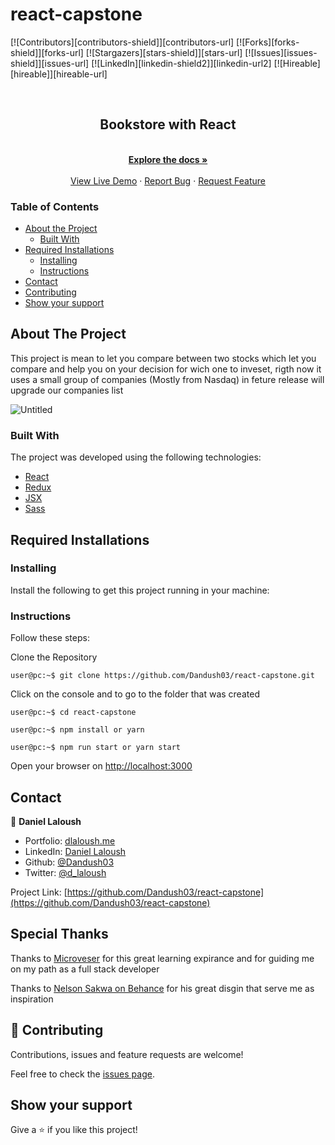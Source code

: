 # react-capstone
[![Contributors][contributors-shield]][contributors-url]
[![Forks][forks-shield]][forks-url]
[![Stargazers][stars-shield]][stars-url]
[![Issues][issues-shield]][issues-url]
[![LinkedIn][linkedin-shield2]][linkedin-url2]
[![Hireable][hireable]][hireable-url]

<!-- PROJECT LOGO -->
<br />
<p align="center">
 <h2 align="center"> Bookstore with React </h2>

  <p align="center">
    <br />
    <a href="https://github.com/Dandush03/react-capstone"><strong>Explore the docs »</strong></a>
    <br />
    <br />
    <a href="https://dl-stocks.herokuapp.com/">View Live Demo</a>
    ·
    <a href="https://github.com/Dandush03/react-capstone/issues">Report Bug</a>
    ·
    <a href="https://github.com/Dandush03/react-capstone/issues">Request Feature</a>
  </p>

</p>

### Table of Contents
* [About the Project](#about-the-project)
  * [Built With](#built-with)
* [Required Installations](#Required-Installations)
  * [Installing](#Installing)
  * [Instructions](#Instructions)
* [Contact](#contact)
* [Contributing](#Contributing)
* [Show your support](#Show-your-support)

## About The Project

This project is mean to let you compare between two stocks which let you compare and help you on your decision for wich one to inveset, rigth now it uses a small group of companies (Mostly from Nasdaq) in feture release will upgrade our companies list

![Untitled](https://user-images.githubusercontent.com/51087936/83792038-86681880-a668-11ea-9372-067799b067b7.png)

### Built With
The project was developed using the following technologies:
- [React](https://es.reactjs.org/)
- [Redux](https://redux.js.org/)
- [JSX](https://reactjs.org/docs/introducing-jsx.html)
- [Sass](https://sass-lang.com/)

## Required Installations

### Installing

<p>Install the following to get this project running in your machine:</p>

### Instructions

<p>Follow these steps:</p>

Clone the Repository

```Shell
user@pc:~$ git clone https://github.com/Dandush03/react-capstone.git
```

Click on the console and to go to the folder that was created

```Shell
user@pc:~$ cd react-capstone
```

```
user@pc:~$ npm install or yarn
```

```
user@pc:~$ npm run start or yarn start
```

Open your browser on [http://localhost:3000](http://localhost:3000)

## Contact

👤 **Daniel Laloush**
 - Portfolio: [dlaloush.me](https://dlaloush.me) 
 - LinkedIn: [Daniel Laloush](https://www.linkedin.com/in/daniel-laloush-0a7331a9) 
 - Github: [@Dandush03](https://github.com/Dandush03) 
 - Twitter: [@d_laloush](https://twitter.com/d_laloush) 

<p align="center">

  Project Link: [https://github.com/Dandush03/react-capstone](https://github.com/Dandush03/react-capstone)

</p>

## Special Thanks

Thanks to [Microveser](https://www.microverse.org/) for this great learning expirance and for guiding me on my path as a full stack developer

Thanks to [Nelson Sakwa on Behance](https://www.behance.net/sakwadesignstudio) for his great disgin that serve me as inspiration

## 🤝 Contributing

Contributions, issues and feature requests are welcome!

Feel free to check the [issues page](https://github.com/Dandush03/react-capstone/issues).

## Show your support

Give a ⭐️ if you like this project!
